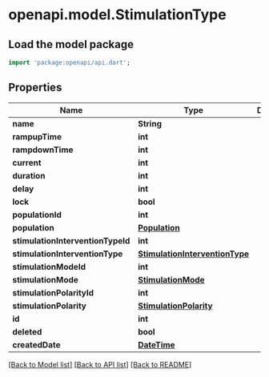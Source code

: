 # openapi.model.StimulationType

## Load the model package
```dart
import 'package:openapi/api.dart';
```

## Properties
Name | Type | Description | Notes
------------ | ------------- | ------------- | -------------
**name** | **String** |  | [optional] 
**rampupTime** | **int** |  | [optional] 
**rampdownTime** | **int** |  | [optional] 
**current** | **int** |  | [optional] 
**duration** | **int** |  | [optional] 
**delay** | **int** |  | [optional] 
**lock** | **bool** |  | [optional] 
**populationId** | **int** |  | [optional] 
**population** | [**Population**](Population.md) |  | [optional] 
**stimulationInterventionTypeId** | **int** |  | [optional] 
**stimulationInterventionType** | [**StimulationInterventionType**](StimulationInterventionType.md) |  | [optional] 
**stimulationModeId** | **int** |  | [optional] 
**stimulationMode** | [**StimulationMode**](StimulationMode.md) |  | [optional] 
**stimulationPolarityId** | **int** |  | [optional] 
**stimulationPolarity** | [**StimulationPolarity**](StimulationPolarity.md) |  | [optional] 
**id** | **int** |  | [optional] 
**deleted** | **bool** |  | [optional] 
**createdDate** | [**DateTime**](DateTime.md) |  | [optional] 

[[Back to Model list]](../README.md#documentation-for-models) [[Back to API list]](../README.md#documentation-for-api-endpoints) [[Back to README]](../README.md)



